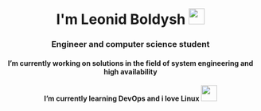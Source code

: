 <h1 align="center">I'm Leonid Boldysh</a> 
<img src="https://github.com/blackcater/blackcater/raw/main/images/Hi.gif" height="32"/></h1>
<h3 align="center">Engineer and computer science student</h3>

<h4 align="center">I’m currently working on solutions in the field of system engineering and high availability</a>
<h4 align="center">I’m currently learning DevOps and i love Linux</a>
<img src="https://media.giphy.com/media/B7X5cj6f4yGSJ8stVt/giphy.gif" height="32"/></h3>
